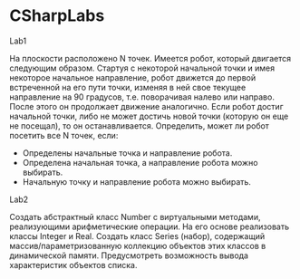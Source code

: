 # CSharpLabs
Lab1 

На плоскости расположено N точек. Имеется робот, который двигается следующим образом. Стартуя с некоторой начальной точки и имея некоторое начальное направление, робот движется до первой встреченной на его пути точки, изменяя в ней свое текущее направление на 90 градусов, т.е. поворачивая налево или направо. После этого он продолжает движение аналогично. Если робот достиг начальной точки, либо не может достичь новой точки (которую он еще не посещал), то он останавливается. Определить, может ли робот посетить все N точек, если:
-	Определены начальные точка и направление робота. 
-	Определена начальная точка, а направление робота можно выбирать. 
-	Начальную точку и направление робота можно выбирать.


Lab2

Создать абстрактный класс Number c виртуальными методами, реализующими арифметические операции. На его основе реализовать классы Integer и Real.
Создать класс Series (набор), содержащий массив/параметризованную коллекцию объектов этих классов в динамической памяти. 
Предусмотреть возможность вывода  характеристик объектов списка. 

